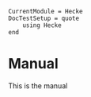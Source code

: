 ```@meta
CurrentModule = Hecke
DocTestSetup = quote
    using Hecke
end
```
# Manual

This is the manual
